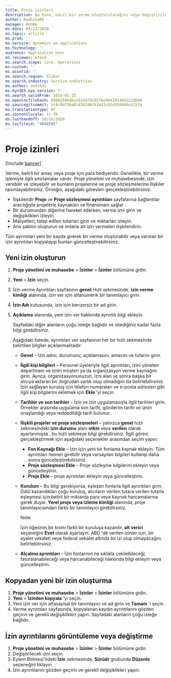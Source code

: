 ```yaml
---
title: Proje izinleri
description: Bu konu, nasıl bir verme oluşturulacağını veya değiştirileceğini açıklar.
author: RadhikaRS
manager: AnnBe
ms.date: 04/22/2020
ms.topic: article
ms.prod: ''
ms.service: dynamics-ax-applications
ms.technology: ''
audience: Application User
ms.reviewer: kfend
ms.search.scope: Core, Operations
ms.custom: ''
ms.assetid: ''
ms.search.region: Global
ms.search.industry: Service industries
ms.author: andchoi
ms.dyn365.ops.version: 7
ms.search.validFrom: 2019-01-15
ms.openlocfilehash: 89801696d6a2924d78c85f6e9b4281409222dbb0
ms.sourcegitcommit: 5c4c9bf3ba018562d6cb3443c01d550489c415fa
ms.translationtype: HT
ms.contentlocale: tr-TR
ms.lasthandoff: 10/16/2020
ms.locfileid: "4086505"
---
```

# <a name="project-grants"></a>Proje izinleri

[!include [banner](../includes/banner.md)]

Verme, belirli bir amaç veya proje için para hediyendir. Genellikle, bir verme işlemiyle ilgili sınırlamalar vardır. Proje yönetimi ve muhasebesinde, izin verebilir ve izleyebilir ve bunların projelerine ve proje sözleşmelerine İlişkiler tanımlayabilirsiniz. Örneğin, aşağıdaki görevleri gerçekleştirebilirsiniz:

- İlişkilendir **Proje** ve **Proje sözleşmesi ayrıntıları** sayfalarına bağlantılar aracılığıyla projelerle kaynakları ve finansmanı sağlar .
- Bir durumundan diğerine hareket ederken, verme izni girin ve değişiklikleri izleyin.
- Maliyetleri, talep edilen tutarları girin ve miktarları izleyin.
- Ana şablon oluşturun ve onlarla alt izin vermeleri ilişkilendirin.

Tüm ayrıntıları yeni bir kayda girerek bir verme oluşturabilir veya varolan bir izin ayrıntıları kopyalayıp bunları güncelleştirebilirsiniz.

## <a name="create-a-new-grant"></a>Yeni izin oluşturun

1. **Proje yönetimi ve muhasebe** \> **İzinler** \> **İzinler** bölümüne gidin.
2. **Yeni** \> **İzin** seçin.
3. İzin verme Ayrıntıları sayfasının **genel** Hızlı sekmesinde, **izin verme kimliği** alanında, izin ver için alfanümerik bir tanımlayıcı girin.
4. **İzin Adı** kutusunda, izin için benzersiz bir ad girin.
5. **Açıklama** alanında, yeni izin ver hakkında ayrıntılı bilgi ekleyin.

    Sayfadaki diğer alanların çoğu isteğe bağlıdır ve istediğiniz kadar fazla bilgi girebilirsiniz.

    Aşağıdaki listede, ayrıntıları ver sayfasının her bir hızlı sekmesinde belirtilen bilgiler açıklanmaktadır:

    - **Genel** – İzin adını, durumunu, açıklamasını, amacını ve tutarını girin.
    - **İlgili kişi bilgileri** – Personel üyeleriyle ilgili ayrıntıları, izini yöneten departmanı ve iznin müşteri ya da organizasyon verme kaynağını girin. Ayrıca, organizasyonunuzun, izni alan ve sonra başka bir alıcıya aktaran bir doğrudan varlık olup olmadığını da belirtebilirsiniz. İzin sağlayan kuruluş için telefon numaraları ve e-posta adresleri gibi ilgili kişi bilgilerini eklemek için **Ekle** 'yi seçin.
    - **Tarihler ve son tarihler** – İzin ve izin uygulamasıyla ilgili tarihleri girin. Örnekler arasında uygulama son tarihi, gönderim tarihi ve iznin onaylandığı veya reddedildiği tarih bulunur.
    - **İlişkili projeler ve proje sözleşmeleri** – yalnızca **genel** hızlı sekmesindeki **izin durumu** alanı **etkin** veya **verilen** olarak ayarlanmışsa , bu hızlı sekmeye bilgi girebilirsiniz. İlgili görevi gerçekleştirmek için aşağıdaki seçenekler arasından seçim yapın:

        - **Fon Kaynağı Ekle** – İzin için yeni bir fonlama kaynak ekleyin. Tüm ayrıntıları hemen girebilir veya varsayılan bilgileri kullanıp daha sonra güncelleştirebilirsiniz.
        - **Proje sözleşmesi Ekle** – Proje sözleşme bilgilerini ekleyin veya güncelleştirin.
        - **Proje Ekle** – proje ayrıntıları ekleyin veya güncelleştirin.

    - **Kurulum** – Bu bilgi gerekiyorsa, eşleşen fonlarla ilgili ayrıntıları girin. Ödül kazandıkları çoğu kuruluş, alıcıların verilen tutara verilen tutarla eşleşmesi için belirli bir miktarda para veya kaynak harcamalarına gerek duyar. **Yerel proje veya izleme kimliği** alanında, proje tanımlayıcısından farklı bir tanımlayıcı girebilirsiniz.

        > [!NOTE]
        > İzin öğesinin bir kısmı farklı bir kuruluşa kazanılır, **alt verici** seçeneğini **Evet** olarak ayarlayın. ABD 'de verilen izinler için, bir eyalet vekaleti veya federal vekalet altında bir izi olup olmayacağını belirtebilirsiniz.

    - **Alçalma ayrıntıları** – İzin fonlarının ne sıklıkla çekilebileceği, faturalanabileceği veya harcanabileceği hakkında bilgi ekleyin veya güncelleştirin.

## <a name="create-a-new-grant-from-a-copy"></a>Kopyadan yeni bir izin oluşturma

1. **Proje yönetimi ve muhasebe** \> **İzinler** \> **İzinler** bölümüne gidin.
2. **Yeni** \> **İzinden kopyala** 'yı seçin.
3. Yeni izin ver için alfasayısal bir tanımlayıcı ve ad girin ve **Tamam** 'ı seçin.
4. Verme ayrıntıları sayfasında, kopyalanan kaydın ayrıntılarını gözden geçirin ve gerekli değişiklikleri yapın. Sayfadaki alanların çoğu isteğe bağlıdır.

## <a name="view-or-modify-grant-details"></a>İzin ayrıntılarını görüntüleme veya değiştirme

1. **Proje yönetimi ve muhasebe** \> **İzinler** \> **İzinler** bölümüne gidin.
2. Değiştirilecek izni seçin.
3. Eylem Bölmesi'ndeki **İzin** sekmesinde, **Sürüdr** grubunda **Düzenle** seçeneğini tıklayın.
4. İzin ayrıntılarını gözden geçirin ve gerekli değişiklikleri yapın.
